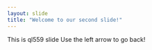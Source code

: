 ```yaml
---
layout: slide
title: "Welcome to our second slide!"
---
```

This is ql559 slide
Use the left arrow to go back!
